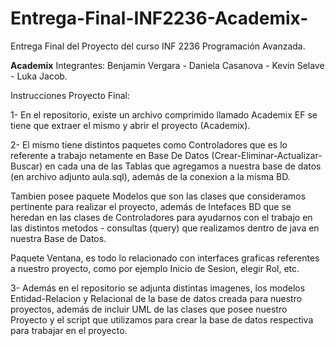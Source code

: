 # Entrega-Final-INF2236-Academix-
Entrega Final del Proyecto del curso INF 2236 Programación Avanzada.

**Academix**
Integrantes: Benjamin Vergara - Daniela Casanova - Kevin Selave - Luka Jacob.

Instrucciones Proyecto Final:

1- En el repositorio, existe un archivo comprimido llamado Academix EF se tiene que extraer el mismo y abrir el proyecto (Academix).

2- El mismo  tiene distintos  paquetes como Controladores que es lo referente a trabajo netamente en Base De Datos (Crear-Eliminar-Actualizar-Buscar) en cada una de las Tablas que agregamos a nuestra base de datos (en archivo adjunto aula.sql), 
   además de la conexion a la misma BD.
   
   Tambien posee paquete Modelos que son las clases que consideramos pertinente para realizar el proyecto, además de Intefaces BD que se heredan en las clases de Controladores para ayudarnos con el trabajo en las distintos metodos - 
   consultas (query) que realizamos dentro de java en nuestra Base de Datos.

   Paquete Ventana, es todo lo relacionado con interfaces graficas referentes a nuestro proyecto, como por ejemplo Inicio de Sesion, elegir Rol, etc.

3- Además en el repositorio se adjunta distintas imagenes, los modelos Entidad-Relacion y Relacional de la base de datos creada para nuestro proyectos, además de incluir UML de las clases que posee nuestro Proyecto y el script que utilizamos para crear la base de datos respectiva para trabajar en el proyecto.   

   
   






